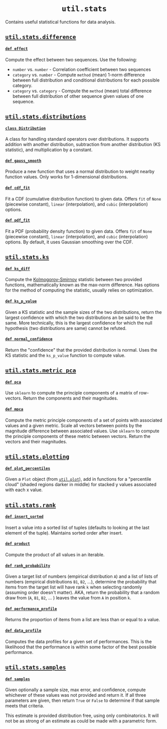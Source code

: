 <h1 align="center"><code>util.stats</code></h1>

Contains useful statistical functions for data analysis.

## [`util.stats.difference`](difference.py)

#### [`def effect`](difference.py#L78)

Compute the effect between two sequences. Use the following:
- `number` vs. `number` - Correlation coefficient between two sequences
- `category` vs. `number` - Compute `method` (mean) 1-norm difference between full distribution and conditional distributions for each possible category.
- `category` vs. `category` - Compute the `method` (mean) total difference between full distribution of other sequence given values of one sequence.

## [`util.stats.distributions`](distributions.py)

#### [`class Distribution`](distributions.py#L7)

A class for handling standard operators over distributions. It supports addition with another distribution, subtraction from another distribution (KS statistic), and multiplication by a constant.

#### [`def gauss_smooth`](distributions.py#L68)

Produce a new function that uses a normal distribution to weight nearby function values. Only works for 1-dimensional distributions.

#### [`def cdf_fit`](distributions.py#L119)

Fit a CDF (cumulative distribution function) to given data. Offers `fit` of `None` (piecewise constant), `linear` (interpolation), and `cubic` (interpolation) options.

#### [`def pdf_fit`](distributions.py#L280)

Fit a PDF (probability density function) to given data. Offers `fit` of `None` (piecewise constant), `linear` (interpolation), and `cubic` (interpolation) options. By default, it uses Gaussian smoothing over the CDF.

## [`util.stats.ks`](ks.py)

#### [`def ks_diff`](ks.py#L7)

Compute the [Kolmogorov-Smirnov](https://en.wikipedia.org/wiki/Kolmogorov–Smirnov_test) statistic between two provided functions, mathematically known as the max-norm difference. Has options for the method of computing the statistic, usually relies on optimization.

#### [`def ks_p_value`](ks.py#L54)

Given a KS statistic and the sample sizes of the two distributions, return the largest confidence with which the two distributions an be said to be the same. More technically, this is the largest confidence for which the null hypothesis (two distributions are same) cannot be refuted.

#### [`def normal_confidence`](ks.py#L87)

Return the "confidence" that the provided distribution is normal. Uses the KS statistic and the `ks_p_value` function to compute value.

## [`util.stats.metric_pca`](metric_pca.py)

#### [`def pca`](metric_pca.py#L79)

Use `sklearn` to compute the principle components of a matrix of row-vectors. Return the components and their magnitudes.

#### [`def mpca`](metric_pca.py#L50)

Compute the metric principle components of a set of points with associated values and a given metric. Scale all vectors between points by the magnitude difference between associated values. Use `sklearn` to compute the principle components of these metric between vectors. Return the vectors and their magnitudes.

## [`util.stats.plotting`](plotting.py)

#### [`def plot_percentiles`](plotting.py#L71)

Given a `Plot` object (from [`util.plot`](../plot#user-content-utilapproximate)), add in functions for a "percentile cloud" (shaded regions darker in middle) for stacked y values associated with each x value.

## [`util.stats.rank`](rank.py)

#### [`def insert_sorted`](rank.py#L6)

Insert a value into a sorted list of tuples (defaults to looking at the last element of the tuple). Maintains sorted order after insert.

#### [`def product`](rank.py#L22)

Compute the product of all values in an iterable.

#### [`def rank_probability`](rank.py#L51)

Given a target list of numbers (empirical distribution `A`) and a list of lists of numbers (empirical distributions `B1`, `B2`, ...), determine the probability that items from the target list will have rank `k` when selecting randomly (assuming order doesn't matter). AKA, return the probability that a random draw from (`A`, `B1`, `B2`, ... ) leaves the value from `A` in position `k`.

#### [`def performance_profile`](rank.py#L135)

Returns the proportion of items from a list are less than or equal to a value.

#### [`def data_profile`](rank.py#L143)

Computes the data profiles for a given set of performances. This is the likelihood that the performance is within some factor of the best possible performance.

## [`util.stats.samples`](samples.py)

#### [`def samples`](samples.py#L46)

Given optionally a sample size, max error, and confidence, compute whichever of these values was not provided and return it. If all three parameters are given, then return `True` or `False` to determine if that sample meets that criteria.

This estimate is provided distribution free, using only combinatorics. It will not be as strong of an estimate as could be made with a parametric form.
